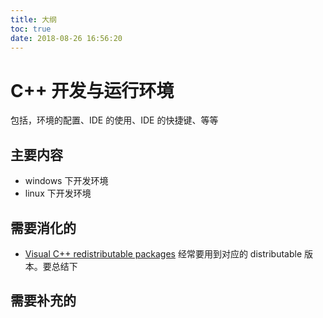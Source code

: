 ```yaml
---
title: 大纲
toc: true
date: 2018-08-26 16:56:20
---
```



# C++ 开发与运行环境

包括，环境的配置、IDE 的使用、IDE 的快捷键、等等

## 主要内容

- windows 下开发环境
- linux 下开发环境



## 需要消化的

- [ Visual C++ redistributable packages](https://support.microsoft.com/en-us/help/2977003/the-latest-supported-visual-c-downloads) 经常要用到对应的 distributable 版本。要总结下

## 需要补充的
